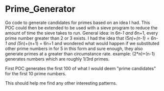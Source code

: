 # Prime_Generator
Go code to generate candidates for primes based on an idea I had. This POC could then be extended to be used with a sieve program to reduce the amount of time the sieve takes to run. 
General idea: in 6*n-1 and 6*n+1, every prime number greater than 2 or 3 exists. 
I had the idea that (5*n)+(n-1) = 6n-1 and (5*n)+(n+1) = 6n+1 and wondered what would happen if we substituted other prime numbers in for 5 in this form and sure enough, they also generate primes at a greater than circumstance rate. example: (2*n)+(n-1) generates numbers which are roughly 1/3rd primes.

First POC generates the first 100 of what I would deem "prime candidates" for the first 10 prime numbers. 

This should help me find any other interesting patterns. 
